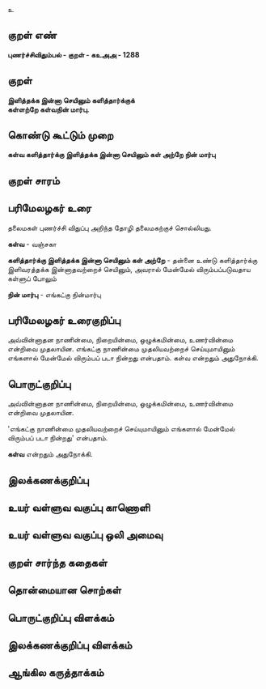 உ

## குறள் எண் 

**புணர்ச்சிவிதும்பல் - குறள் - கஉஅஅ - 1288**

## குறள் 

**இளித்தக்க இன்னா செயினும் களித்தார்க்குக்  
கள்ளற்றே கள்வநின் மார்பு.** 

## கொண்டு கூட்டும் முறை

**கள்வ களித்தார்க்கு இளித்தக்க இன்னா செயினும் கள் அற்றே நின் மார்பு**

## குறள் சாரம் 


## பரிமேலழகர் உரை

தலைமகள் புணர்ச்சி விதுப்பு அறிந்த தோழி தலைமகற்குச் சொல்லியது. 

**கள்வ** - வஞ்சகா 

**களித்தார்க்கு இளித்தக்க இன்னா செயினும் கள் அற்றே** - தன்னை உண்டு களித்தார்க்கு இளிவரத்தக்க இன்னாதவற்றைச் செயினும், அவரால் மேன்மேல் விரும்பப்படுவதாய கள்ளுப் போலும் 

**நின் மார்பு** - எங்கட்கு நின்மார்பு

## பரிமேலழகர் உரைகுறிப்பு   

அவ்வின்னாதன நாணின்மை, நிறையின்மை, ஒழுக்கமின்மை, உணர்வின்மை என்றிவை முதலாயின. எங்கட்கு நாணின்மை முதலியவற்றைச் செய்யுமாயினும் எங்களால் மேன்மேல் விரும்பப் படா நின்றது என்பதாம். கள்வ என்றதும் அதுநோக்கி.

## பொருட்குறிப்பு 

அவ்வின்னாதன நாணின்மை, நிறையின்மை, ஒழுக்கமின்மை, உணர்வின்மை என்றிவை முதலாயின. 

'எங்கட்கு நாணின்மை முதலியவற்றைச் செய்யுமாயினும் எங்களால் மேன்மேல் விரும்பப் படா நின்றது' என்பதாம். 

**கள்வ** என்றதும் அதுநோக்கி.

## இலக்கணக்குறிப்பு  


## உயர் வள்ளுவ வகுப்பு காணொளி


## உயர் வள்ளுவ வகுப்பு ஒலி அமைவு 

 
## குறள் சார்ந்த கதைகள் 


## தொன்மையான சொற்கள்


## பொருட்குறிப்பு விளக்கம்


## இலக்கணக்குறிப்பு விளக்கம்


## ஆங்கில கருத்தாக்கம் 


